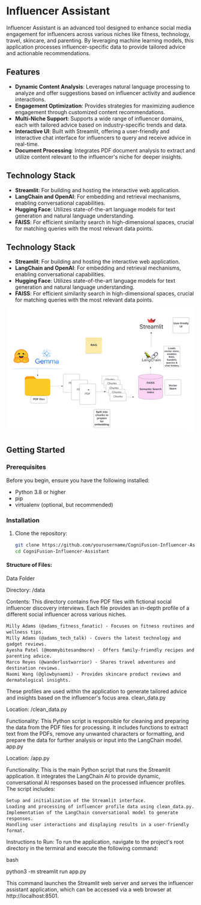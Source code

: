 # Influencer Assistant

Influencer Assistant is an advanced tool designed to enhance social media engagement for influencers across various niches like fitness, technology, travel, skincare, and parenting. By leveraging machine learning models, this application processes influencer-specific data to provide tailored advice and actionable recommendations.

## Features

- **Dynamic Content Analysis**: Leverages natural language processing to analyze and offer suggestions based on influencer activity and audience interactions.
- **Engagement Optimization**: Provides strategies for maximizing audience engagement through customized content recommendations.
- **Multi-Niche Support**: Supports a wide range of influencer domains, each with tailored advice based on industry-specific trends and data.
- **Interactive UI**: Built with Streamlit, offering a user-friendly and interactive chat interface for influencers to query and receive advice in real-time.
- **Document Processing**: Integrates PDF document analysis to extract and utilize content relevant to the influencer's niche for deeper insights.

## Technology Stack

- **Streamlit**: For building and hosting the interactive web application.
- **LangChain and OpenAI**: For embedding and retrieval mechanisms, enabling conversational capabilities.
- **Hugging Face**: Utilizes state-of-the-art language models for text generation and natural language understanding.
- **FAISS**: For efficient similarity search in high-dimensional spaces, crucial for matching queries with the most relevant data points.

## Technology Stack

- **Streamlit**: For building and hosting the interactive web application.
- **LangChain and OpenAI**: For embedding and retrieval mechanisms, enabling conversational capabilities.
- **Hugging Face**: Utilizes state-of-the-art language models for text generation and natural language understanding.
- **FAISS**: For efficient similarity search in high-dimensional spaces, crucial for matching queries with the most relevant data points.

![Technology Stack Diagram](images/image.png)

## Getting Started

### Prerequisites

Before you begin, ensure you have the following installed:
- Python 3.8 or higher
- pip
- virtualenv (optional, but recommended)

### Installation

1. Clone the repository:
   ```bash
   git clone https://github.com/yourusername/CogniFusion-Influencer-Assistant.git
   cd CogniFusion-Influencer-Assistant


#### Structure of Files:
Data Folder

Directory: /data

Contents:
This directory contains five PDF files with fictional social influencer discovery interviews. Each file provides an in-depth profile of a different social influencer across various niches.

    Milly Adams (@adams_fitness_fanatic) - Focuses on fitness routines and wellness tips.
    Milly Adams (@adams_tech_talk) - Covers the latest technology and gadget reviews.
    Ayesha Patel (@mommybitesandmore) - Offers family-friendly recipes and parenting advice.
    Marco Reyes (@wanderlustwarrior) - Shares travel adventures and destination reviews.
    Naomi Wang (@glowbynaomi) - Provides skincare product reviews and dermatological insights.

These profiles are used within the application to generate tailored advice and insights based on the influencer's focus area.
clean_data.py

Location: /clean_data.py

Functionality:
This Python script is responsible for cleaning and preparing the data from the PDF files for processing. It includes functions to extract text from the PDFs, remove any unwanted characters or formatting, and prepare the data for further analysis or input into the LangChain model.
app.py

Location: /app.py

Functionality:
This is the main Python script that runs the Streamlit application. It integrates the LangChain AI to provide dynamic, conversational AI responses based on the processed influencer profiles. The script includes:

    Setup and initialization of the Streamlit interface.
    Loading and processing of influencer profile data using clean_data.py.
    Implementation of the LangChain conversational model to generate responses.
    Handling user interactions and displaying results in a user-friendly format.

Instructions to Run:
To run the application, navigate to the project's root directory in the terminal and execute the following command:

bash

python3 -m streamlit run app.py

This command launches the Streamlit web server and serves the influencer assistant application, which can be accessed via a web browser at http://localhost:8501.
